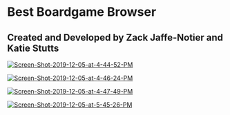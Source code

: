 # Best Boardgame Browser
## Created and Developed by Zack Jaffe-Notier and Katie Stutts

<a href="https://ibb.co/8DZqkhW"><img src="https://i.ibb.co/1fW1cSD/Screen-Shot-2019-12-05-at-4-44-52-PM.png" alt="Screen-Shot-2019-12-05-at-4-44-52-PM" border="0"></a>


<a href="https://ibb.co/BzQSD83"><img src="https://i.ibb.co/ngY52hm/Screen-Shot-2019-12-05-at-4-46-24-PM.png" alt="Screen-Shot-2019-12-05-at-4-46-24-PM" border="0"></a>


<a href="https://ibb.co/j4C1VHd"><img src="https://i.ibb.co/5cQfY2d/Screen-Shot-2019-12-05-at-4-47-49-PM.png" alt="Screen-Shot-2019-12-05-at-4-47-49-PM" border="0"></a>


<a href="https://ibb.co/bJJSZ9f"><img src="https://i.ibb.co/nCCHvJW/Screen-Shot-2019-12-05-at-5-45-26-PM.png" alt="Screen-Shot-2019-12-05-at-5-45-26-PM" border="0"></a>
